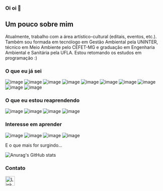 ### Oi oi 👋

## Um pouco sobre mim
Atualmente, trabalho com a área artístico-cultural (editais, eventos, etc.). Também sou formada em tecnólogo em Gestão Ambiental pela UNINTER, técnico em Meio Ambiente pelo CEFET-MG e graduação em Engenharia Ambiental e Sanitária pela UFLA. Estou retomando os estudos em programação :)

### O que eu já sei

![image](https://img.shields.io/badge/Adobe%20Illustrator-FF9A00?style=for-the-badge&logo=adobe%20illustrator&logoColor=white)
![image](https://img.shields.io/badge/Adobe%20Lightroom-31A8FF?style=for-the-badge&logo=Adobe%20Lightroom&logoColor=white)
![image](https://img.shields.io/badge/Adobe%20Photoshop-31A8FF?style=for-the-badge&logo=Adobe%20Photoshop&logoColor=black)
![image](https://img.shields.io/badge/Canva-%2300C4CC.svg?&style=for-the-badge&logo=Canva&logoColor=white)
![image](https://img.shields.io/badge/Airtable-18BFFF?style=for-the-badge&logo=Airtable&logoColor=white)
![image](https://img.shields.io/badge/Microsoft_Excel-217346?style=for-the-badge&logo=microsoft-excel&logoColor=white)
![image](https://img.shields.io/badge/Microsoft_Office-D83B01?style=for-the-badge&logo=microsoft-office&logoColor=white)
![image](https://img.shields.io/badge/Microsoft_PowerPoint-B7472A?style=for-the-badge&logo=microsoft-powerpoint&logoColor=white)
![image](https://img.shields.io/badge/Microsoft_Word-2B579A?style=for-the-badge&logo=microsoft-word&logoColor=white)
![image](https://img.shields.io/badge/Trello-0052CC?style=for-the-badge&logo=trello&logoColor=white)


### O que eu estou reaprendendo

![image](https://img.shields.io/badge/C%2B%2B-00599C?style=for-the-badge&logo=c%2B%2B&logoColor=white)
![image](https://img.shields.io/badge/HTML5-E34F26?style=for-the-badge&logo=html5&logoColor=white)
![image](https://img.shields.io/badge/JavaScript-323330?style=for-the-badge&logo=javascript&logoColor=F7DF1E)
![image](https://img.shields.io/badge/Wordpress-21759B?style=for-the-badge&logo=wordpress&logoColor=white)

### Interesse em aprender
![image](https://img.shields.io/badge/CSS3-1572B6?style=for-the-badge&logo=css3&logoColor=white)
![image](https://img.shields.io/badge/PHP-777BB4?style=for-the-badge&logo=php&logoColor=white)
![image](https://img.shields.io/badge/PLSQL-F80000?style=for-the-badge&logo=oracle&logoColor=black)
![image](https://img.shields.io/badge/Python-FFD43B?style=for-the-badge&logo=python&logoColor=blue)

E o que mais for surgindo...


![Anurag's GitHub stats](https://github-readme-stats.vercel.app/api?username=brendamaiaf&show_icons=true&theme=dracula)

<!-- Projeto principal, se eu quiser colocar. Dps é só mudar o nome para o repositório que eu quero mostrar - dps de repo=
### Projetos
[![Readme Card](https://github-readme-stats.vercel.app/api/pin/?username=brendamaiaf&repo=github-readme-stats)](https://github.com/anuraghazra/github-readme-stats) -->


### Contato
[<img src='https://img.shields.io/badge/LinkedIn-0077B5?style=for-the-badge&logo=linkedin&logoColor=white' alt='LinkeIn' height='30'>](https://www.linkedin.com/in/brenda-maia-franco-91144b78/)
